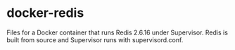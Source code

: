 docker-redis
============

Files for a Docker container that runs Redis 2.6.16 under Supervisor.  Redis is built from source and Supervisor runs with supervisord.conf.
